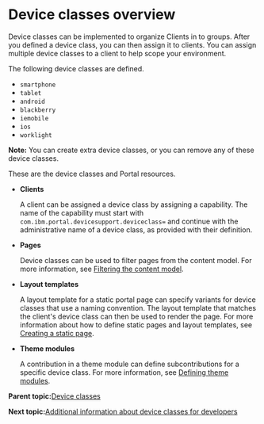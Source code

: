 # Device classes overview

Device classes can be implemented to organize Clients in to groups. After you defined a device class, you can then assign it to clients. You can assign multiple device classes to a client to help scope your environment.

The following device classes are defined.

-   `smartphone`
-   `tablet`
-   `android`
-   `blackberry`
-   `iemobile`
-   `ios`
-   `worklight`

**Note:** You can create extra device classes, or you can remove any of these device classes.

These are the device classes and Portal resources.

-   **Clients**

    A client can be assigned a device class by assigning a capability. The name of the capability must start with `com.ibm.portal.devicesupport.deviceclass=` and continue with the administrative name of a device class, as provided with their definition.

-   **Pages**

    Device classes can be used to filter pages from the content model. For more information, see [Filtering the content model](../dev/dgn_modelfilter.md#).

-   **Layout templates**

    A layout template for a static portal page can specify variants for device classes that use a naming convention. The layout template that matches the client's device class can then be used to render the page. For more information about how to define static pages and layout templates, see [Creating a static page](../dev/spa_define_page.md#).

-   **Theme modules**

    A contribution in a theme module can define subcontributions for a specific device class. For more information, see [Defining theme modules](themeopt_mod_register.md#).


**Parent topic:**[Device classes](../dev-theme/themeopt_devclass.md)

**Next topic:**[Additional information about device classes for developers](../dev-theme/themeopt_devclass_devlop.md)

